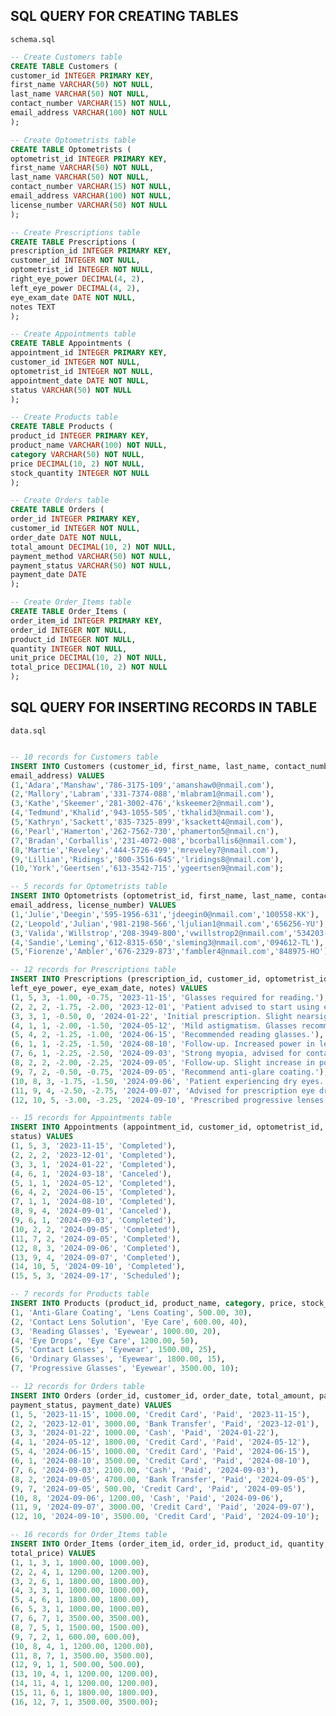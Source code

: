 ## SQL QUERY FOR CREATING TABLES

```schema.sql```

```sql
-- Create Customers table
CREATE TABLE Customers (
customer_id INTEGER PRIMARY KEY,
first_name VARCHAR(50) NOT NULL,
last_name VARCHAR(50) NOT NULL,
contact_number VARCHAR(15) NOT NULL,
email_address VARCHAR(100) NOT NULL
);

-- Create Optometrists table
CREATE TABLE Optometrists (
optometrist_id INTEGER PRIMARY KEY,
first_name VARCHAR(50) NOT NULL,
last_name VARCHAR(50) NOT NULL,
contact_number VARCHAR(15) NOT NULL,
email_address VARCHAR(100) NOT NULL,
license_number VARCHAR(50) NOT NULL
);

-- Create Prescriptions table
CREATE TABLE Prescriptions (
prescription_id INTEGER PRIMARY KEY,
customer_id INTEGER NOT NULL,
optometrist_id INTEGER NOT NULL,
right_eye_power DECIMAL(4, 2),
left_eye_power DECIMAL(4, 2),
eye_exam_date DATE NOT NULL,
notes TEXT
);

-- Create Appointments table
CREATE TABLE Appointments (
appointment_id INTEGER PRIMARY KEY,
customer_id INTEGER NOT NULL,
optometrist_id INTEGER NOT NULL,
appointment_date DATE NOT NULL,
status VARCHAR(50) NOT NULL
);

-- Create Products table
CREATE TABLE Products (
product_id INTEGER PRIMARY KEY,
product_name VARCHAR(100) NOT NULL,
category VARCHAR(50) NOT NULL,
price DECIMAL(10, 2) NOT NULL,
stock_quantity INTEGER NOT NULL
);

-- Create Orders table
CREATE TABLE Orders (
order_id INTEGER PRIMARY KEY,
customer_id INTEGER NOT NULL,
order_date DATE NOT NULL,
total_amount DECIMAL(10, 2) NOT NULL,
payment_method VARCHAR(50) NOT NULL,
payment_status VARCHAR(50) NOT NULL,
payment_date DATE
);

-- Create Order_Items table
CREATE TABLE Order_Items (
order_item_id INTEGER PRIMARY KEY,
order_id INTEGER NOT NULL,
product_id INTEGER NOT NULL,
quantity INTEGER NOT NULL,
unit_price DECIMAL(10, 2) NOT NULL,
total_price DECIMAL(10, 2) NOT NULL
);
```

## SQL QUERY FOR INSERTING RECORDS IN TABLE

```data.sql```

```sql

-- 10 records for Customers table
INSERT INTO Customers (customer_id, first_name, last_name, contact_number,
email_address) VALUES
(1,'Adara','Manshaw','786-3175-109','amanshaw0@nmail.com'),
(2,'Mallory','Labram','331-7374-088','mlabram1@nmail.com'),
(3,'Kathe','Skeemer','281-3002-476','kskeemer2@nmail.com'),
(4,'Tedmund','Khalid','943-1055-505','tkhalid3@nmail.com'),
(5,'Kathryn','Sackett','835-7325-899','ksackett4@nmail.com'),
(6,'Pearl','Hamerton','262-7562-730','phamerton5@nmail.cn'),
(7,'Bradan','Corballis','231-4072-008','bcorballis6@nmail.com'),
(8,'Martie','Reveley','444-5726-499','mreveley7@nmail.com'),
(9,'Lillian','Ridings','800-3516-645','lridings8@nmail.com'),
(10,'York','Geertsen','613-3542-715','ygeertsen9@nmail.com');

-- 5 records for Optometrists table
INSERT INTO Optometrists (optometrist_id, first_name, last_name, contact_number,
email_address, license_number) VALUES
(1,'Julie','Deegin','595-1956-631','jdeegin0@nmail.com','100558-KK'),
(2,'Leopold','Julian','981-2198-566','ljulian1@nmail.com','656256-YU'),
(3,'Valida','Willstrop','208-3949-800','vwillstrop2@nmail.com','534203-YI'),
(4,'Sandie','Leming','612-8315-650','sleming3@nmail.com','094612-TL'),
(5,'Fiorenze','Ambler','676-2329-873','fambler4@nmail.com','848975-HO');

-- 12 records for Prescriptions table
INSERT INTO Prescriptions (prescription_id, customer_id, optometrist_id, right_eye_power,
left_eye_power, eye_exam_date, notes) VALUES
(1, 5, 3, -1.00, -0.75, '2023-11-15', 'Glasses required for reading.'),
(2, 2, 2, -1.75, -2.00, '2023-12-01', 'Patient advised to start using eye drops to combat dryness.'),
(3, 3, 1, -0.50, 0, '2024-01-22', 'Initial prescription. Slight nearsightedness.'),
(4, 1, 1, -2.00, -1.50, '2024-05-12', 'Mild astigmatism. Glasses recommended.'),
(5, 4, 2, -1.25, -1.00, '2024-06-15', 'Recommended reading glasses.'),
(6, 1, 1, -2.25, -1.50, '2024-08-10', 'Follow-up. Increased power in left eye.'),
(7, 6, 1, -2.25, -2.50, '2024-09-03', 'Strong myopia, advised for contact lenses.'),
(8, 2, 2, -2.00, -2.25, '2024-09-05', 'Follow-up. Slight increase in power.'),
(9, 7, 2, -0.50, -0.75, '2024-09-05', 'Recommend anti-glare coating.'),
(10, 8, 3, -1.75, -1.50, '2024-09-06', 'Patient experiencing dry eyes.'),
(11, 9, 4, -2.50, -2.75, '2024-09-07', 'Advised for prescription eye drops and new glasses.'),
(12, 10, 5, -3.00, -3.25, '2024-09-10', 'Prescribed progressive lenses.');

-- 15 records for Appointments table
INSERT INTO Appointments (appointment_id, customer_id, optometrist_id, appointment_date,
status) VALUES
(1, 5, 3, '2023-11-15', 'Completed'),
(2, 2, 2, '2023-12-01', 'Completed'),
(3, 3, 1, '2024-01-22', 'Completed'),
(4, 6, 1, '2024-03-18', 'Canceled'),
(5, 1, 1, '2024-05-12', 'Completed'),
(6, 4, 2, '2024-06-15', 'Completed'),
(7, 1, 1, '2024-08-10', 'Completed'),
(8, 9, 4, '2024-09-01', 'Canceled'),
(9, 6, 1, '2024-09-03', 'Completed'),
(10, 2, 2, '2024-09-05', 'Completed'),
(11, 7, 2, '2024-09-05', 'Completed'),
(12, 8, 3, '2024-09-06', 'Completed'),
(13, 9, 4, '2024-09-07', 'Completed'),
(14, 10, 5, '2024-09-10', 'Completed'),
(15, 5, 3, '2024-09-17', 'Scheduled');

-- 7 records for Products table
INSERT INTO Products (product_id, product_name, category, price, stock_quantity) VALUES
(1, 'Anti-Glare Coating', 'Lens Coating', 500.00, 30),
(2, 'Contact Lens Solution', 'Eye Care', 600.00, 40),
(3, 'Reading Glasses', 'Eyewear', 1000.00, 20),
(4, 'Eye Drops', 'Eye Care', 1200.00, 50),
(5, 'Contact Lenses', 'Eyewear', 1500.00, 25),
(6, 'Ordinary Glasses', 'Eyewear', 1800.00, 15),
(7, 'Progressive Glasses', 'Eyewear', 3500.00, 10);

-- 12 records for Orders table
INSERT INTO Orders (order_id, customer_id, order_date, total_amount, payment_method,
payment_status, payment_date) VALUES
(1, 5, '2023-11-15', 1000.00, 'Credit Card', 'Paid', '2023-11-15'),
(2, 2, '2023-12-01', 3000.00, 'Bank Transfer', 'Paid', '2023-12-01'),
(3, 3, '2024-01-22', 1000.00, 'Cash', 'Paid', '2024-01-22'),
(4, 1, '2024-05-12', 1800.00, 'Credit Card', 'Paid', '2024-05-12'),
(5, 4, '2024-06-15', 1000.00, 'Credit Card', 'Paid', '2024-06-15'),
(6, 1, '2024-08-10', 3500.00, 'Credit Card', 'Paid', '2024-08-10'),
(7, 6, '2024-09-03', 2100.00, 'Cash', 'Paid', '2024-09-03'),
(8, 2, '2024-09-05', 4700.00, 'Bank Transfer', 'Paid', '2024-09-05'),
(9, 7, '2024-09-05', 500.00, 'Credit Card', 'Paid', '2024-09-05'),
(10, 8, '2024-09-06', 1200.00, 'Cash', 'Paid', '2024-09-06'),
(11, 9, '2024-09-07', 3000.00, 'Credit Card', 'Paid', '2024-09-07'),
(12, 10, '2024-09-10', 3500.00, 'Credit Card', 'Paid', '2024-09-10');

-- 16 records for Order_Items table
INSERT INTO Order_Items (order_item_id, order_id, product_id, quantity, unit_price,
total_price) VALUES
(1, 1, 3, 1, 1000.00, 1000.00),
(2, 2, 4, 1, 1200.00, 1200.00),
(3, 2, 6, 1, 1800.00, 1800.00),
(4, 3, 3, 1, 1000.00, 1000.00),
(5, 4, 6, 1, 1800.00, 1800.00),
(6, 5, 3, 1, 1000.00, 1000.00),
(7, 6, 7, 1, 3500.00, 3500.00),
(8, 7, 5, 1, 1500.00, 1500.00),
(9, 7, 2, 1, 600.00, 600.00),
(10, 8, 4, 1, 1200.00, 1200.00),
(11, 8, 7, 1, 3500.00, 3500.00),
(12, 9, 1, 1, 500.00, 500.00),
(13, 10, 4, 1, 1200.00, 1200.00),
(14, 11, 4, 1, 1200.00, 1200.00),
(15, 11, 6, 1, 1800.00, 1800.00),
(16, 12, 7, 1, 3500.00, 3500.00);
```
```
